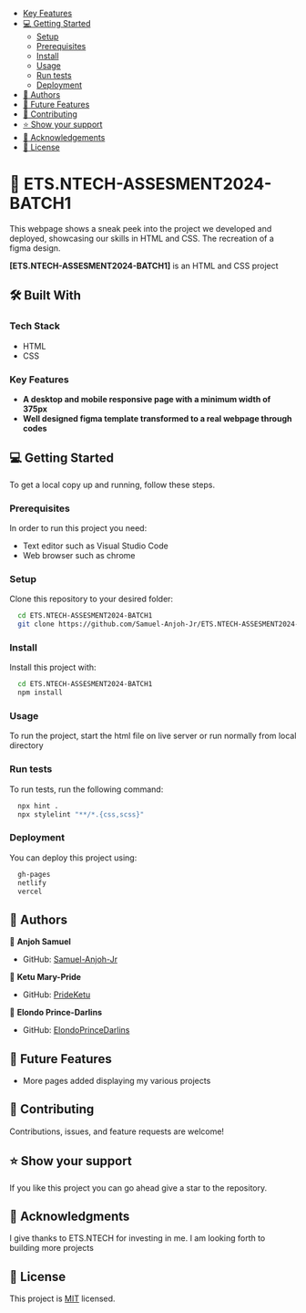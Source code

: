 - [Key Features](#key-features)
- [💻 Getting Started](#getting-started)
  - [Setup](#setup)
  - [Prerequisites](#prerequisites)
  - [Install](#install)
  - [Usage](#usage)
  - [Run tests](#run-tests)
  - [Deployment](#deployment)
- [👥 Authors](#authors)
- [🔭 Future Features](#future-features)
- [🤝 Contributing](#contributing)
- [⭐️ Show your support](#support)
- [🙏 Acknowledgements](#acknowledgements)
- [📝 License](#license)

# 📖 ETS.NTECH-ASSESMENT2024-BATCH1<a name="about-project"></a>

This webpage shows a sneak peek into the project we developed and deployed, showcasing our skills in HTML and CSS. The recreation of a figma design.

**[ETS.NTECH-ASSESMENT2024-BATCH1]** is an HTML and CSS project

## 🛠 Built With <a name="built-with"></a>

### Tech Stack <a name="tech-stack"></a>

- HTML
- CSS

### Key Features <a name="key-features"></a>
- **A desktop and mobile responsive page with a minimum width of 375px**
- **Well designed figma template transformed to a real webpage through codes**

## 💻 Getting Started <a name="getting-started"></a>

To get a local copy up and running, follow these steps.

### Prerequisites

In order to run this project you need:

- Text editor such as Visual Studio Code
- Web browser such as chrome

### Setup

Clone this repository to your desired folder:

```sh
  cd ETS.NTECH-ASSESMENT2024-BATCH1
  git clone https://github.com/Samuel-Anjoh-Jr/ETS.NTECH-ASSESMENT2024-BATCH1.git
```

### Install

Install this project with:

```sh
  cd ETS.NTECH-ASSESMENT2024-BATCH1
  npm install
```

### Usage

To run the project, start the html file on live server or run normally from local directory

### Run tests

To run tests, run the following command:
```sh
  npx hint .
  npx stylelint "**/*.{css,scss}"
```

### Deployment

You can deploy this project using:

```sh
  gh-pages
  netlify
  vercel
```

## 👥 Authors <a name="authors"></a>

👤 **Anjoh Samuel**

- GitHub: [Samuel-Anjoh-Jr](https://github.com/Samuel-Anjoh-Jr)

👤 **Ketu Mary-Pride**

- GitHub: [PrideKetu](https://github.com/PrideKetu)

👤 **Elondo Prince-Darlins**

- GitHub: [ElondoPrinceDarlins](https://github.com/ElondoPrinceDarlins)

## 🔭 Future Features <a name="future-features"></a>

- More pages added displaying my various projects

## 🤝 Contributing <a name="contributing"></a>

Contributions, issues, and feature requests are welcome!

## ⭐️ Show your support <a name="support"></a>

If you like this project you can go ahead give a star to the repository.


## 🙏 Acknowledgments <a name="acknowledgements"></a>

I give thanks to ETS.NTECH for investing in me. I am looking forth to building more projects

## 📝 License <a name="license"></a>

This project is [MIT](./MIT.md) licensed.